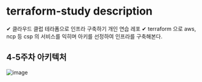 # terraform-study description 

✔ 클라우드 클럽 테라폼으로 인프라 구축하기 개인 연습 레포
✔ terraform 으로 aws, ncp 등 csp 의 서비스를 익히며 아키를 선정하여 인프라를 구축해본다.


## 4-5주차 아키텍처
![image](https://github.com/pinetree2/terraform-study/assets/79689822/20c42340-89f0-4ddd-92e7-03146c9b31ba)
